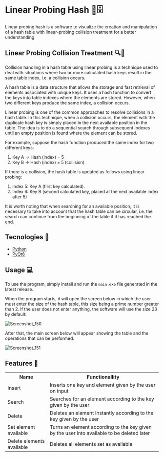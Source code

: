 # Linear Probing Hash 🔑🗄️
Linear probing hash is a software to visualize the creation and manipulation of a hash table with linear-probing collision treatment for a better understanding.

## Linear Probing Collision Treatment 🔍🎯

Collision handling in a hash table using linear probing is a technique used to deal with situations where two or more calculated hash keys result in the same table index, i.e. a collision occurs.

A hash table is a data structure that allows the storage and fast retrieval of elements associated with unique keys. It uses a hash function to convert the keys into table indexes where the elements are stored. However, when two different keys produce the same index, a collision occurs.

Linear probing is one of the common approaches to resolve collisions in a hash table. In this technique, when a collision occurs, the element with the duplicate hash key is simply placed in the next available position in the table. The idea is to do a sequential search through subsequent indexes until an empty position is found where the element can be stored.

For example, suppose the hash function produced the same index for two different keys:

 1. Key A -> Hash (index) = 5
 2. Key B -> Hash (index) = 5 (collision)

If there is a collision, the hash table is updated as follows using linear probing:

 1. Index 5: Key A (first key calculated).
 2. Index 6: Key B (second calculated key, placed at the next available index after 5)

It is worth noting that when searching for an available position, it is necessary to take into account that the hash table can be circular, i.e. the search can continue from the beginning of the table if it has reached the end.

## Tecnologies 🔧
- [Python](https://www.python.org)
- [PyQt6](https://pypi.org/project/PyQt6/)

## Usage 💻
To use the program, simply install and run the `main.exe` file generated in the latest release.

When the program starts, it will open the screen below in which the user must enter the size of the hash table, this size being a prime number greater than 2. If the user does not enter anything, the software will use the size 23 by default:

![Screenshot_150](https://github.com/fsoupimenta/linear-probing-hash/assets/108306295/6f7d63d6-41bd-4912-8c94-28b2de6ffde1)

After that, the main screen below will appear showing the table and the operations that can be performed.

![Screenshot_151](https://github.com/fsoupimenta/linear-probing-hash/assets/108306295/28e3719c-ae23-4e27-afea-8c2c33869ca8)

## Features 🚀
<table>
<tbody>
  <tr>
    <th> Name </th>
    <th> Functionallity </th>
  </tr>
  <tr>
    <td> Insert </td>
    <td> Inserts one key and element given by the user on input </td>
  </tr>
  <tr>
    <td> Search </td>
    <td> Searches for an element according to the key given by the user </td>
  </tr>
  <tr>
    <td> Delete </td>
    <td> Deletes an element instantly according to the key given by the user </td>
  </tr>
  <tr>
    <td> Set element available </td>
    <td> Turns an element according to the key given by the user into available to be deleted later </td>
  </tr>
  <tr>
    <td> Delete elements available </td>
    <td> Deletes all elements set as available </td>
  </tr>
</tbody>
</table>
